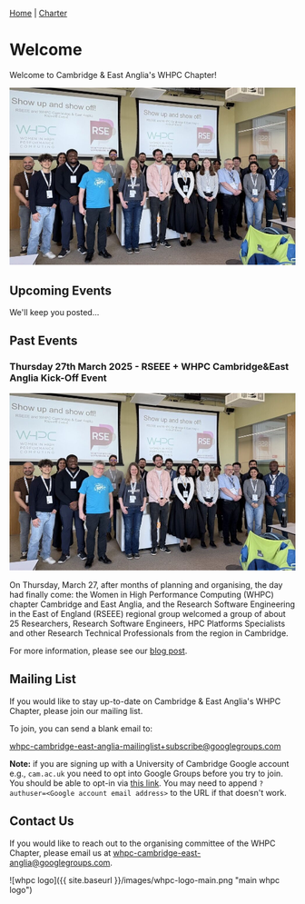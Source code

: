 [Home](README.md) | [Charter](charter.md)

# Welcome

Welcome to Cambridge & East Anglia's WHPC Chapter!

![whpc-event](images/whpc-event-img.jpeg)

<!-- ![cambridge whpc logo]({{ site.baseurl }}/images/whpc-logo.svg "cambridge whpc logo") -->

## Upcoming Events

We'll keep you posted...

## Past Events

### Thursday 27th March 2025 - RSEEE + WHPC Cambridge&East Anglia Kick-Off Event

![whpc-event](images/whpc-event-img.jpeg)

On Thursday, March 27, after months of planning and organising, the day had finally come: the Women
in High Performance Computing (WHPC) chapter Cambridge and East Anglia, and the Research Software
Engineering in the East of England (RSEEE) regional group welcomed a group of about 25 Researchers,
Research Software Engineers, HPC Platforms Specialists and other Research Technical Professionals
from the region in Cambridge.

For more information, please see our [blog
post](https://east-england.society-rse.org/show-up-and-show-off-kick-off/).

## Mailing List

If you would like to stay up-to-date on Cambridge & East Anglia's WHPC Chapter, please join our mailing list.

To join, you can send a blank email to:

[whpc-cambridge-east-anglia-mailinglist+subscribe@googlegroups.com][subscribe]

**Note:** if you are signing up with a University of Cambridge Google account e.g., `cam.ac.uk` you need to opt into Google
Groups before you try to join. You should be able to opt-in via [this link][google-preferences]. You may need
to append `?authuser=<Google account email address>` to the URL if that doesn't work.

## Contact Us

If you would like to reach out to the organising committee of the WHPC Chapter, please email us at
[whpc-cambridge-east-anglia@googlegroups.com][email].

![whpc logo]({{ site.baseurl }}/images/whpc-logo-main.png "main whpc logo")

[subscribe]: mailto:whpc-cambridge-east-anglia-mailinglist+subscribe@googlegroups.com
[email]: mailto:whpc-cambridge-east-anglia@googlegroups.com
[google-preferences]: //preferences.g.apps.cam.ac.uk/
